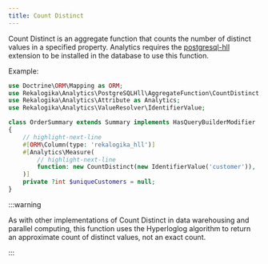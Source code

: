 ```yaml
---
title: Count Distinct
---
```


Count Distinct is an aggregate function that counts the number of distinct
values in a specified property. Analytics requires the
[postgresql-hll](https://github.com/citusdata/postgresql-hll) extension to be
installed in the database to use this function.

Example:

```php
use Doctrine\ORM\Mapping as ORM;
use Rekalogika\Analytics\PostgreSQLHll\AggregateFunction\CountDistinct;
use Rekalogika\Analytics\Attribute as Analytics;
use Rekalogika\Analytics\ValueResolver\IdentifierValue;

class OrderSummary extends Summary implements HasQueryBuilderModifier
{
    // highlight-next-line
    #[ORM\Column(type: 'rekalogika_hll')]
    #[Analytics\Measure(
        // highlight-next-line
        function: new CountDistinct(new IdentifierValue('customer')),
    )]
    private ?int $uniqueCustomers = null;
}
```

:::warning

As with other implementations of Count Distinct in data warehousing and parallel
computing, this function uses the Hyperloglog algorithm to return an
approximate count of distinct values, not an exact count.

:::